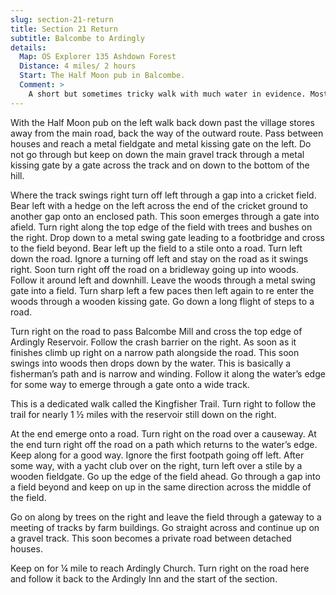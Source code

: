 ```yaml
---
slug: section-21-return
title: Section 21 Return
subtitle: Balcombe to Ardingly
details:
  Map: OS Explorer 135 Ashdown Forest
  Distance: 4 miles/ 2 hours
  Start: The Half Moon pub in Balcombe.
  Comment: >
    A short but sometimes tricky walk with much water in evidence. Most of the paths are along the edge of the Ardingly Reservoir, one a feint fisherman&#x2019;s track. Take great care, especially in wet weather.
---
```

With the Half Moon pub on the left walk back down past the village stores away from the main road, back the way of the outward route. Pass between houses and reach a metal fieldgate and metal kissing gate on the left. Do not go through but keep on down the main gravel track through a metal kissing gate by a gate across the track and on down to the bottom of the hill.

Where the track swings right turn off left through a gap into a cricket field. Bear left with a hedge on the left across the end of the cricket ground to another gap onto an enclosed path. This soon emerges through a gate into afield. Turn right along the top edge of the field with trees and bushes on the right. Drop down to a metal swing gate leading to a footbridge and cross to the field beyond. Bear left up the field to a stile onto a road. Turn left down the road. Ignore a turning off left and stay on the road as it swings right. Soon turn right off the road on a bridleway going up into woods. Follow it around left and downhill. Leave the woods through a metal swing gate into a field. Turn sharp left a few paces then left again to re enter the woods through a wooden kissing gate. Go down a long flight of steps to a road.

Turn right on the road to pass Balcombe Mill and cross the top edge of Ardingly Reservoir. Follow the crash barrier on the right. As soon as it finishes climb up right on a narrow path alongside the road. This soon swings into woods then drops down by the water. This is basically a fisherman’s path and is narrow and winding. Follow it along the water’s edge for some way to emerge through a gate onto a wide track.

This is a dedicated walk called the Kingfisher Trail. Turn right to follow the trail for nearly 1 ½ miles with the reservoir still down on the right.

At the end emerge onto a road. Turn right on the road over a causeway. At the end turn right off the road on a path which returns to the water’s edge. Keep along for a good way. Ignore the first footpath going off left. After some way, with a yacht club over on the right, turn left over a stile by a wooden fieldgate. Go up the edge of the field ahead. Go through a gap into a field beyond and keep on up in the same direction across the middle of the field.

Go on along by trees on the right and leave the field through a gateway to a meeting of tracks by farm buildings. Go straight across and continue up on a gravel track. This soon becomes a private road between detached houses.

Keep on for ¼ mile to reach Ardingly Church. Turn right on the road here and follow it back to the Ardingly Inn and the start of the section.

